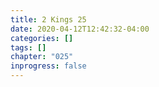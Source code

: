 ```yaml
---
title: 2 Kings 25
date: 2020-04-12T12:42:32-04:00
categories: []
tags: []
chapter: "025"
inprogress: false
---
```


